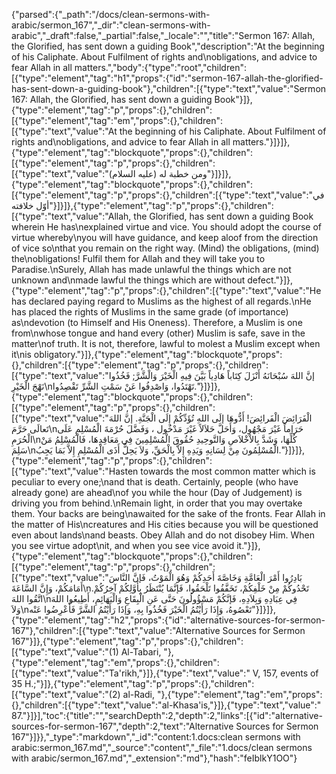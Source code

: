 {"parsed":{"_path":"/docs/clean-sermons-with-arabic/sermon_167","_dir":"clean-sermons-with-arabic","_draft":false,"_partial":false,"_locale":"","title":"Sermon 167:  Allah, the Glorified, has sent down a guiding Book","description":"At the beginning of his Caliphate. About Fulfilment of rights and\nobligations, and advice to fear Allah in all matters.","body":{"type":"root","children":[{"type":"element","tag":"h1","props":{"id":"sermon-167-allah-the-glorified-has-sent-down-a-guiding-book"},"children":[{"type":"text","value":"Sermon 167:  Allah, the Glorified, has sent down a guiding Book"}]},{"type":"element","tag":"p","props":{},"children":[{"type":"element","tag":"em","props":{},"children":[{"type":"text","value":"At the beginning of his Caliphate. About Fulfilment of rights and\nobligations, and advice to fear Allah in all matters."}]}]},{"type":"element","tag":"blockquote","props":{},"children":[{"type":"element","tag":"p","props":{},"children":[{"type":"text","value":"ومن خطبة له (عليه السلام)"}]}]},{"type":"element","tag":"blockquote","props":{},"children":[{"type":"element","tag":"p","props":{},"children":[{"type":"text","value":"في أوّل خلافته"}]}]},{"type":"element","tag":"p","props":{},"children":[{"type":"text","value":"Allah, the Glorified, has sent down a guiding Book wherein He has\nexplained virtue and vice. You should adopt the course of virtue whereby\nyou will have guidance, and keep aloof from the direction of vice so\nthat you remain on the right way. (Mind) the obligations, (mind) the\nobligations! Fulfil them for Allah and they will take you to Paradise.\nSurely, Allah has made unlawful the things which are not unknown and\nmade lawful the things which are without defect."}]},{"type":"element","tag":"p","props":{},"children":[{"type":"text","value":"He has declared paying regard to Muslims as the highest of all regards.\nHe has placed the rights of Muslims in the same grade (of importance) as\ndevotion (to Himself and His Oneness). Therefore, a Muslim is one from\nwhose tongue and hand every (other) Muslim is safe, save in the matter\nof truth. It is not, therefore, lawful to molest a Muslim except when it\nis obligatory."}]},{"type":"element","tag":"blockquote","props":{},"children":[{"type":"element","tag":"p","props":{},"children":[{"type":"text","value":"إنَّ اللهَ سُبْحَانَهُ أَنْزَلَ كِتَاباً هَادِياً بَيَّنَ فِيهِ الْخَيْرَ وَالْشَّرَّ; فَخُذُوا نَهْجَ الْخَيْرِ\nتَهْتَدُوا، وَاصْدِفُوا عَنْ سَمْتِ الشَّرِّ تَقْصِدُوا."}]}]},{"type":"element","tag":"blockquote","props":{},"children":[{"type":"element","tag":"p","props":{},"children":[{"type":"text","value":"الْفَرَائِضَ الْفَرائِضَ! أَدُّوهَا إلَى اللهِ تُؤَدِّكُمْ إِلَى الْجَنَّةِ. إنَّ اللهَ تَعالَى حَرَّمَ\nحَرَاماً غَيْرَ مَجْهُول، وَأَحَلَّ حَلاَلاً غَيْرَ مَدْخُول ، وَفَضَّلَ حُرْمَةَ الْمُسْلِمِ عَلَى الْحُرَمِ\nكُلِّهَا، وَشَدَّ بِالاْخْلاَصِ وَالتَّوحِيدِ حُقُوقَ الْمُسْلِمِينَ فِي مَعَاقِدِهَا، فَالْمُسْلِمُ مَنْ سَلِمَ\nالْمُسْلِمُونَ مِنْ لِسَانِهِ وَيَدِهِ إِلاَّ بِالْحَقِّ، وَلاَ يَحِلُّ أَذَى الْمُسْلِمِ إِلاَّ بَمَا يَجِبُ."}]}]},{"type":"element","tag":"p","props":{},"children":[{"type":"text","value":"Hasten towards the most common matter which is peculiar to every one;\nand that is death. Certainly, people (who have already gone) are ahead\nof you while the hour (Day of Judgement) is driving you from behind.\nRemain light, in order that you may overtake them. Your backs are being\nawaited for the sake of the fronts. Fear Allah in the matter of His\ncreatures and His cities because you will be questioned even about lands\nand beasts. Obey Allah and do not disobey Him. When you see virtue adopt\nit, and when you see vice avoid it."}]},{"type":"element","tag":"blockquote","props":{},"children":[{"type":"element","tag":"p","props":{},"children":[{"type":"text","value":"بَادِرُوا أَمْرَ الْعَامَّةِ وَخَاصَّةَ أَحَدِكُمْ وَهُوَ الْمَوْتُ، فَإنَّ النَّاسَ أَمَامَكُمْ، وَإِنَّ السَّاعَةَ\nتَحْدُوكُمْ مِنْ خَلْفِكُمْ، تَخَفَّفُوا تَلْحَقُوا، فَإنَّمَا يُنْتَظَرُ بِأَوَّلِكُمْ آخِرُكُمْ. اتَّقُوا اللهَ\nفِي عِبَادِهِ وَبِلاَدِهِ، فَإنَّكُمْ مَسْؤُولُونَ حَتَّى عَنِ الْبِقَاعِ وَالْبَهَائِمِ، أَطِيعُوا اللهَ وَلاَ\nتَعْصُوهُ، وَإِذَا رَأَيْتُمُ الْخَيْرَ فَخُذُوا بِهِ، وَإذَا رَأَيْتُمُ الشَّرَّ فَأَعْرِضُوا عَنْه"}]}]},{"type":"element","tag":"h2","props":{"id":"alternative-sources-for-sermon-167"},"children":[{"type":"text","value":"Alternative Sources for Sermon 167"}]},{"type":"element","tag":"p","props":{},"children":[{"type":"text","value":"(1) Al-Tabari, "},{"type":"element","tag":"em","props":{},"children":[{"type":"text","value":"Ta'rikh,"}]},{"type":"text","value":" V, 157, events of 35 H.;"}]},{"type":"element","tag":"p","props":{},"children":[{"type":"text","value":"(2) al-Radi, "},{"type":"element","tag":"em","props":{},"children":[{"type":"text","value":"al-Khasa'is,"}]},{"type":"text","value":" 87."}]}],"toc":{"title":"","searchDepth":2,"depth":2,"links":[{"id":"alternative-sources-for-sermon-167","depth":2,"text":"Alternative Sources for Sermon 167"}]}},"_type":"markdown","_id":"content:1.docs:clean sermons with arabic:sermon_167.md","_source":"content","_file":"1.docs/clean sermons with arabic/sermon_167.md","_extension":"md"},"hash":"feIblkY1OO"}
